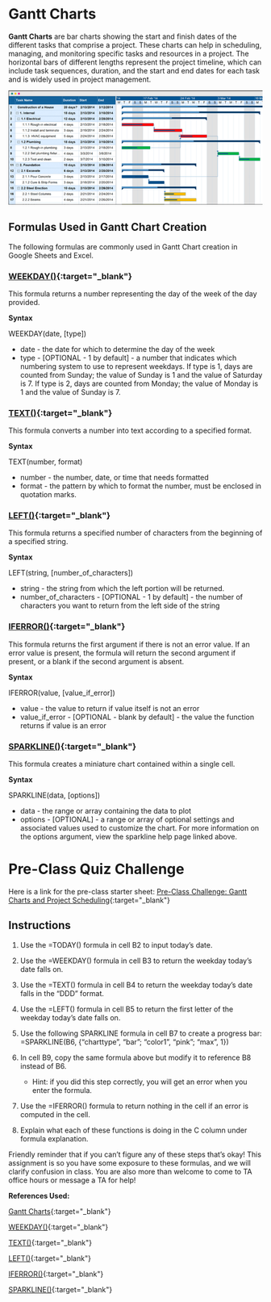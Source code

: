 # Gantt Charts

**Gantt Charts** are bar charts showing the start and finish dates of the different tasks that comprise a project. These charts can help in scheduling, managing, and monitoring specific tasks and resources in a project. The horizontal bars of different lengths represent the project timeline, which can include task sequences, duration, and the start and end dates for each task and is widely used in project management.

![gantt_chart.png](images/gantt_chart.png)


## Formulas Used in Gantt Chart Creation

The following formulas are commonly used in Gantt Chart creation in Google Sheets and Excel. 

### [WEEKDAY()](https://support.google.com/docs/answer/3092985?hl=en){:target="_blank"}
This formula returns a number representing the day of the week of the day provided. 

**Syntax**

WEEKDAY(date, [type])

  * date - the date for which to determine the day of the week
  * type - [OPTIONAL - 1 by default] - a number that indicates which numbering system to use to represent weekdays. If type is 1, days are counted from Sunday; the value of Sunday is 1 and the value of Saturday is 7. If type is 2, days are counted from Monday; the value of Monday is 1 and the value of Sunday is 7.


### [TEXT()](https://support.google.com/docs/answer/3094139?hl=en&sjid=3583168966296803426-NC){:target="_blank"}
This formula converts a number into text according to a specified format.

**Syntax**

TEXT(number, format)

  * number - the number, date, or time that needs formatted
  * format - the pattern by which to format the number, must be enclosed in quotation marks.

### [LEFT()](https://support.google.com/docs/answer/3094079?hl=en){:target="_blank"}
This formula returns a specified number of characters from the beginning of a specified string.

**Syntax**

LEFT(string, [number_of_characters])

  * string - the string from which the left portion will be returned.
  * number_of_characters - [OPTIONAL - 1 by default] - the number of characters you want to return from the left side of the string

### [IFERROR()](https://support.google.com/docs/answer/3093304?hl=en&sjid=3583168966296803426-NC){:target="_blank"}
This formula returns the first argument if there is not an error value. If an error value is present, the formula will return the second argument if present, or a blank if the second argument is absent.

**Syntax**

IFERROR(value, [value_if_error])

  * value - the value to return if value itself is not an error
  * value_if_error - [OPTIONAL - blank by default] - the value the function returns if value is an error

### [SPARKLINE()](https://support.google.com/docs/answer/3093289?hl=en&sjid=3583168966296803426-NC){:target="_blank"}
This formula creates a miniature chart contained within a single cell.

**Syntax**

SPARKLINE(data, [options])

  * data - the range or array containing the data to plot
  * options - [OPTIONAL] - a range or array of optional settings and associated values used to customize the chart. For more information on the options argument, view the sparkline help page linked above.


# Pre-Class Quiz Challenge
Here is a link for the pre-class starter sheet: [Pre-Class Challenge: Gantt Charts and Project Scheduling](https://docs.google.com/spreadsheets/d/1kWWKcEMHJBMgLYg-by6k-AcVT_QcRzi-yzFtLiWq2JI/edit?usp=sharing){:target="_blank"}


## Instructions

1. Use the =TODAY() formula in cell B2 to input today’s date.
2. Use the =WEEKDAY() formula in cell B3 to return the weekday today’s date falls on.
3. Use the =TEXT() formula in cell B4 to return the weekday today’s date falls in the “DDD” format.
4. Use the =LEFT() formula in cell B5 to return the first letter of the weekday today’s date falls on.
5. Use the following SPARKLINE formula in cell B7 to create a progress bar:
=SPARKLINE(B6, {“charttype”, “bar”; “color1”, “pink”; “max”, 1})
6. In cell B9, copy the same formula above but modify it to reference B8 instead of B6.

   - Hint: if you did this step correctly, you will get an error when you enter the formula.

7. Use the =IFERROR() formula to return nothing in the cell if an error is computed in the cell.
8. Explain what each of these functions is doing in the C column under formula explanation.
   
Friendly reminder that if you can’t figure any of these steps that’s okay! This assignment is so you have some exposure to these formulas, and we will clarify confusion in class. You are also more than welcome to come to TA office hours or message a TA for help!




**References Used:**

[Gantt Charts](https://www.investopedia.com/terms/g/gantt-chart.asp){:target="_blank"}

[WEEKDAY()](https://support.google.com/docs/answer/3092985?hl=en){:target="_blank"}

[TEXT()](https://support.google.com/docs/answer/3094139?hl=en&sjid=3583168966296803426-NC){:target="_blank"}

[LEFT()](https://support.google.com/docs/answer/3094079?hl=en){:target="_blank"}

[IFERROR()](https://support.google.com/docs/answer/3093304?hl=en&sjid=3583168966296803426-NC){:target="_blank"}

[SPARKLINE()](https://support.google.com/docs/answer/3093289?hl=en&sjid=3583168966296803426-NC){:target="_blank"}
